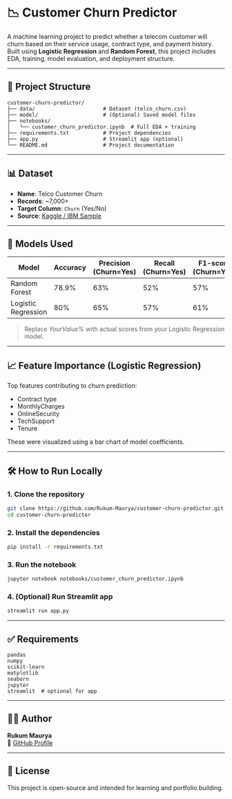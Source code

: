 # 📉 Customer Churn Predictor

A machine learning project to predict whether a telecom customer will churn based on their service usage, contract type, and payment history. Built using **Logistic Regression** and **Random Forest**, this project includes EDA, training, model evaluation, and deployment structure.

---

## 📁 Project Structure

```
customer-churn-predictor/
├── data/                      # Dataset (telco_churn.csv)
├── model/                     # (Optional) Saved model files
├── notebooks/
│   └── customer_churn_predictor.ipynb  # Full EDA + training
├── requirements.txt           # Project dependencies
├── app.py                     # Streamlit app (optional)
└── README.md                  # Project documentation
```

---

## 📊 Dataset

- **Name**: Telco Customer Churn
- **Records**: ~7,000+
- **Target Column**: `Churn` (Yes/No)
- **Source**: [Kaggle / IBM Sample](https://www.kaggle.com/datasets/blastchar/telco-customer-churn)

---

## 🧠 Models Used

| Model               | Accuracy | Precision (Churn=Yes) | Recall (Churn=Yes) | F1-score (Churn=Yes) |
|--------------------|----------|------------------------|--------------------|----------------------|
| Random Forest       | 78.9%    | 63%                    | 52%                | 57%                  |
| Logistic Regression |   80%    |      65%               |       57%          |   61%             |

> Replace *YourValue%* with actual scores from your Logistic Regression model.

---

## 📈 Feature Importance (Logistic Regression)

Top features contributing to churn prediction:
- Contract type
- MonthlyCharges
- OnlineSecurity
- TechSupport
- Tenure

These were visualized using a bar chart of model coefficients.

---

## 🛠️ How to Run Locally

### 1. Clone the repository

```bash
git clone https://github.com/Rukum-Maurya/customer-churn-predictor.git
cd customer-churn-predictor
```

### 2. Install the dependencies

```bash
pip install -r requirements.txt
```

### 3. Run the notebook

```bash
jupyter notebook notebooks/customer_churn_predictor.ipynb
```

### 4. (Optional) Run Streamlit app

```bash
streamlit run app.py
```

---

## ✅ Requirements

```
pandas
numpy
scikit-learn
matplotlib
seaborn
jupyter
streamlit  # optional for app
```

---

## 🙋‍♂️ Author

**Rukum Maurya**  
🔗 [GitHub Profile](https://github.com/Rukum-Maurya)

---

## 📃 License

This project is open-source and intended for learning and portfolio building.
